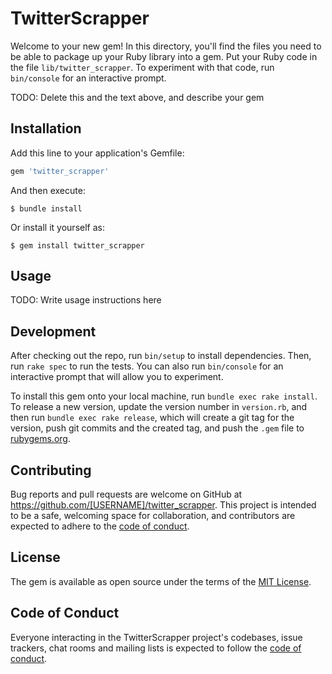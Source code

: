 # TwitterScrapper

Welcome to your new gem! In this directory, you'll find the files you need to be able to package up your Ruby library into a gem. Put your Ruby code in the file `lib/twitter_scrapper`. To experiment with that code, run `bin/console` for an interactive prompt.

TODO: Delete this and the text above, and describe your gem

## Installation

Add this line to your application's Gemfile:

```ruby
gem 'twitter_scrapper'
```

And then execute:

    $ bundle install

Or install it yourself as:

    $ gem install twitter_scrapper

## Usage

TODO: Write usage instructions here

## Development

After checking out the repo, run `bin/setup` to install dependencies. Then, run `rake spec` to run the tests. You can also run `bin/console` for an interactive prompt that will allow you to experiment.

To install this gem onto your local machine, run `bundle exec rake install`. To release a new version, update the version number in `version.rb`, and then run `bundle exec rake release`, which will create a git tag for the version, push git commits and the created tag, and push the `.gem` file to [rubygems.org](https://rubygems.org).

## Contributing

Bug reports and pull requests are welcome on GitHub at https://github.com/[USERNAME]/twitter_scrapper. This project is intended to be a safe, welcoming space for collaboration, and contributors are expected to adhere to the [code of conduct](https://github.com/[USERNAME]/twitter_scrapper/blob/master/CODE_OF_CONDUCT.md).

## License

The gem is available as open source under the terms of the [MIT License](https://opensource.org/licenses/MIT).

## Code of Conduct

Everyone interacting in the TwitterScrapper project's codebases, issue trackers, chat rooms and mailing lists is expected to follow the [code of conduct](https://github.com/[USERNAME]/twitter_scrapper/blob/master/CODE_OF_CONDUCT.md).
